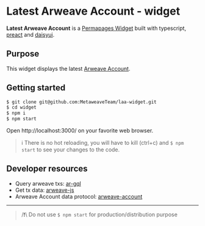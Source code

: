 # __Latest Arweave Account__ - widget 

__Latest Arweave Account__ is a [Permapages Widget](https://notes.arweave.dev/#/notes/CB9wDNrR7pdCB-BTepoYNWRUOT5RlB7KH2PPeOXow24) built with typescript, [preact](https://preactjs.com/) and [daisyui](https://daisyui.com/).

## Purpose

This widget displays the latest [Arweave Account](https://github.com/MetaweaveTeam/arweave-account/blob/main/README.md#arweave-account).

## Getting started

```sh
$ git clone git@github.com:MetaweaveTeam/laa-widget.git
$ cd widget
$ npm i
$ npm start
```

Open http://localhost:3000/ on your favorite web browser.

> ℹ️ There is no hot reloading, you will have to kill (ctrl+c) and `$ npm start` to see your changes to the code.

## Developer resources

- Query arweave txs: [ar-gql](https://www.npmjs.com/package/ar-gql)
- Get tx data: [arweave-js](https://github.com/ArweaveTeam/arweave-js#get-transaction-data)
- Arweave Account data protocol: [arweave-account](https://github.com/MetaweaveTeam/arweave-account/blob/main/README.md#data-protocol)

---

> /❗\ Do not use `$ npm start` for production/distribution purpose
